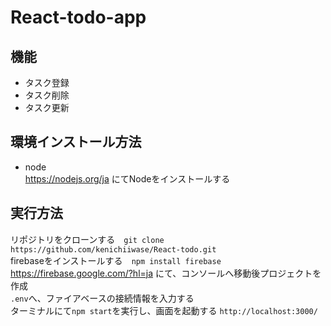 # React-todo-app

## 機能 
- タスク登録  
- タスク削除  
- タスク更新  

## 環境インストール方法  
- node  
https://nodejs.org/ja にてNodeをインストールする  



## 実行方法  
リポジトリをクローンする　`git clone https://github.com/kenichiiwase/React-todo.git`  
firebaseをインストールする　`npm install firebase`  
https://firebase.google.com/?hl=ja にて、コンソールへ移動後プロジェクトを作成  
`.env`へ、ファイアベースの接続情報を入力する  
ターミナルにて`npm start`を実行し、画面を起動する `http://localhost:3000/`


